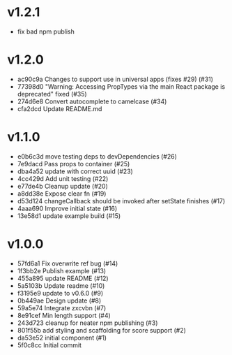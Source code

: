 # v1.2.1
* fix bad npm publish

# v1.2.0
* ac90c9a Changes to support use in universal apps (fixes #29) (#31)
* 77398d0 "Warning: Accessing PropTypes via the main React package is deprecated" fixed (#35)
* 274d6e8 Convert autocomplete to camelcase (#34)
* cfa2dcd Update README.md

# v1.1.0
* e0b6c3d move testing deps to devDependencies (#26)
* 7e9dacd Pass props to container (#25)
* dba4a52 update with correct uuid (#23)
* 4cc429d Add unit testing (#22)
* e77de4b Cleanup update (#20)
* a8dd38e Expose clear fn (#19)
* d53d124 changeCallback should be invoked after setState finishes (#17)
* 4aaa690 Improve initial state (#16)
* 13e58d1 update example build (#15)

# v1.0.0
* 57fd6a1 Fix overwrite ref bug (#14)
* 1f3bb2e Publish example (#13)
* 455a895 update README (#12)
* 5a5103b Update readme (#10)
* f3195e9 update to v0.6.0 (#9)
* 0b449ae Design update (#8)
* 59a5e74 Integrate zxcvbn (#7)
* 8e91cef Min length support (#4)
* 243d723 cleanup for neater npm publishing (#3)
* 801f55b add styling and scaffolding for score support (#2)
* da53e52 initial component (#1)
* 5f0c8cc Initial commit
